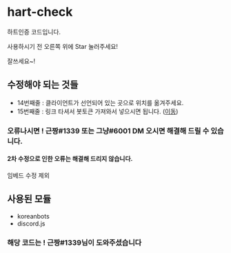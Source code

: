 # hart-check

하트인증 코드입니다.

사용하시기 전 오른쪽 위에 Star 눌러주세요!

잘쓰세요~!

## 수정해야 되는 것들

- 14번째줄 : 클라이언트가 선언되어 있는 곳으로 위치를 옮겨주세요.
- 15번째줄 : 링크 타셔서 봇토큰 가져와서 넣으시면 됩니다. ([이동](https://koreanbots.dev/developers/applications/))

### 오류나시면 ! 근짱#1339 또는 그냥#6001 DM 오시면 해결해 드릴 수 있습니다.

#### 2차 수정으로 인한 오류는 해결해 드리지 않습니다.

임베드 수정 제외

## 사용된 모듈

- koreanbots
- discord.js

### 해당 코드는 ! 근짱#1339님이 도와주셨습니다

